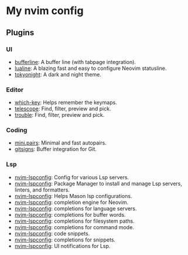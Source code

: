 # My nvim config

## Plugins

### UI
- [bufferline](https://github.com/akinsho/bufferline.nvim): A buffer line (with tabpage integration).
- [lualine](https://github.com/nvim-lualine/lualine.nvim): A blazing fast and easy to configure Neovim statusline.
- [tokyonight](https://github.com/folke/tokyonight.nvim): A dark and night theme.

### Editor
- [which-key](https://github.com/folke/which-key.nvim): Helps remember the keymaps.
- [telescope](https://github.com/nvim-telescope/telescope.nvim): Find, filter, preview and pick.
- [trouble](https://github.com/folke/trouble.nvim): Find, filter, preview and pick.

### Coding
- [mini.pairs](https://github.com/echasnovski/mini.pairs): Minimal and fast autopairs.
- [gitsigns](https://github.com/lewis6991/gitsigns.nvim): Buffer integration for Git.

### Lsp
- [nvim-lspconfig](https://github.com/neovim/nvim-lspconfig): Config for various Lsp servers.
- [nvim-lspconfig](https://github.com/williamboman/mason.nvim): Package Manager to install and manage Lsp servers, linters, and formatters.
- [nvim-lspconfig](https://github.com/williamboman/mason-lspconfig.nvim): Helps Mason lsp configurations. 
- [nvim-lspconfig](https://github.com/hrsh7th/nvim-cmp): completion engine for Neovim.
- [nvim-lspconfig](https://github.com/hrsh7th/cmp-nvim-lsp): completions for language servers. 
- [nvim-lspconfig](https://github.com/hrsh7th/cmp-buffer): completions for buffer words.
- [nvim-lspconfig](https://github.com/hrsh7th/cmp-path): completions for filesystem paths.
- [nvim-lspconfig](https://github.com/hrsh7th/cmp-cmdline): completions for command mode.
- [nvim-lspconfig](https://github.com/L3MON4D3/LuaSnip): code snippets.
- [nvim-lspconfig](https://github.com/saadparwaiz1/cmp_luasnip): completions for snippets.
- [nvim-lspconfig](https://github.com/j-hui/fidget.nvim): UI notifications for Lsp. 
